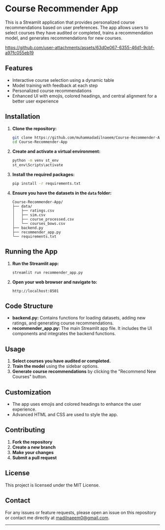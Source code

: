 # **Course Recommender App**

This is a Streamlit application that provides personalized course recommendations based on user preferences. The app allows users to select courses they have audited or completed, trains a recommendation model, and generates recommendations for new courses.

https://github.com/user-attachments/assets/63d0e067-6355-46d1-9cbf-a97fc055eb19

## **Features**

- Interactive course selection using a dynamic table
- Model training with feedback at each step
- Personalized course recommendations
- Enhanced UI with emojis, colored headings, and central alignment for a better user experience

## **Installation**

1. **Clone the repository:**
    ```bash
    git clone https://github.com/muhammadadilnaeem/Course-Recommender-App.git
    cd Course-Recommender-App
    ```

2. **Create and activate a virtual environment:**
    ```bash
    python -m venv st_env
    st_env\Scripts\activate
    ```

3. **Install the required packages:**
    ```bash
    pip install -r requirements.txt
    ```

4. **Ensure you have the datasets in the `data` folder:**
    ```
    Course-Recommender-App/
    ├── data/
    │   ├── ratings.csv
    │   ├── sim.csv
    │   ├── course_processed.csv
    │   └── courses_bows.csv
    ├── backend.py
    ├── recommender_app.py
    └── requirements.txt
    ```

## **Running the App**

1. **Run the Streamlit app:**
    ```bash
    streamlit run recommender_app.py
    ```

2. **Open your web browser and navigate to:**
    ```
    http://localhost:8501
    ```

## **Code Structure**

- **backend.py:** Contains functions for loading datasets, adding new ratings, and generating course recommendations.
- **recommender_app.py:** The main Streamlit app file. It includes the UI components and integrates the backend functions.

## **Usage**

1. **Select courses you have audited or completed.**
2. **Train the model** using the sidebar options.
3. **Generate course recommendations** by clicking the "Recommend New Courses" button.

## **Customization**

- The app uses emojis and colored headings to enhance the user experience.
- Advanced HTML and CSS are used to style the app.


## Contributing

1. **Fork the repository**
2. **Create a new branch**
3. **Make your changes**
4. **Submit a pull request**

## **License**

This project is licensed under the MIT License.

## **Contact**

For any issues or feature requests, please open an issue on this repository or contact me directly at madilnaeem0@gmail.com.

---
